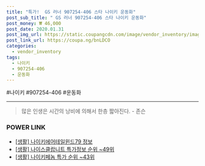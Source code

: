 ```yaml
--- 
title: "특가!  GS 러너 907254-406 스타 나이키 운동화" 
post_sub_title: " GS 러너 907254-406 스타 나이키 운동화" 
post_money: ₩ 46,000 
post_date: 2020.01.31 
post_img_url: https://static.coupangcdn.com/image/vendor_inventory/images/2018/11/23/17/1/762b7d55-54a0-44ab-b042-856b7e382cd6.jpg 
post_link_url: https://coupa.ng/bnLDCO 
categories: 
  - vendor_inventory 
tags: 
  - 나이키 
  - 907254-406 
  - 운동화 
--- 
```

  #나이키 #907254-406 #운동화 
<hr> 

> 많은 인생은 시간의 낭비에 의해서 한층 짧아진다. - 존슨 


### POWER LINK

* <a href="https://blog.naver.com/santokki14/221770856657" target="_blank"> [생활] 나이키에어테일윈드79 정보 </a>
* <a href="https://blog.naver.com/sakai111/221781815872" target="_blank"> [생활] 나이스클랍니트 특가정보 순위 ~49위</a>
* <a href="https://blog.naver.com/sakai111/221783373328" target="_blank"> [생활] 나이키페놈 특가 순위 ~43위</a>

